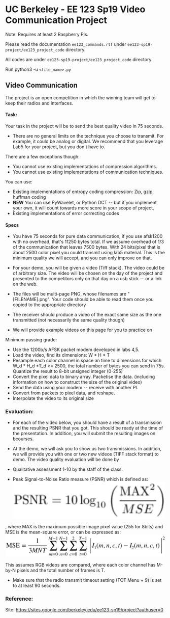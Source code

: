 # UC Berkeley - EE 123 Sp19 Video Communication Project
Note: Requires at least 2 Raspberry Pis.

Please read the documentation `ee123_commands.rtf` under 
`ee123-sp19-project/ee123_project_code` directory.

All codes are under `ee123-sp19-project/ee123_project_code` directory.

Run python3 -u `<file_name>.py`

## Video Communication
The project is an open competition in which the winning team will get to keep their radios and interfaces.

#### Task:
Your task in the project will be to send the best quality video in 75 seconds.

- There are no general limits on the technique you choose to transmit. For example, it could be analog or digital. We recommend that you leverage Lab5 for your project, but you don't have to.

There are a few exceptions though:
- You cannot use existing implementations of compression algorithms.
- You cannot use existing implementations of communication techniques.

You can use:

- Existing implementations of entropy coding compression: Zip, gzip, huffman coding
- **NEW** You can use PyWavelet, or Python DCT -- but if you implement your own, it will count towards more score in your scope of project.
- Existing implementations of error correcting codes

#### Specs
- You have 75 seconds for pure data communication, if you use afsk1200 with no overhead, that's 11250 bytes total. If we assume overhead of 1/3 of the communication that leaves 7500 bytes. With 24 bits/pixel that is about 2500 color pixel you could transmit using lab5 material. This is the minimum quality we will accept, and you can only improve on that.

- For your demo, you will be given a video (Tiff stack). The video could be of arbitrary size. The video will be chosen on the day of the project and presented to the competitors only on that day on a usb stick -- or a link on the web.

- The files will be multi-page PNG,  whose filenames are "[FILENAME].png". Your code should be able to read them once you copied to the appropriate directory
- The receiver should produce a video of the exact same size as the one transmitted (not necessarily the same quality though)
- We will provide example videos on this page for you to practice on


Minimum passing grade:

- Use the 1200b/s AFSK packet modem developed in labs 4,5.
- Load the video, find its dimensions: W * H * T
- Resample each color channel in space an time to dimensions for which W_d * H_d *T_d <= 2500, the total number of bytes you can send in 75s.
Quantize the result to 8-bit unsigned integer (0-255) 
- Convert the pixel data to binary array. Packetise the data.  (including information on how to construct the size of the original video)
- Send the data using your modem -- receive with another PI. 
- Convert from packets to pixel data, and reshape. 
- Interpolate the video to its original size

### Evaluation:

- For each of the video below, you should have a result of a transmission and the resulting PSNR that you got. This should be ready at the time of the presentation. In addition, you will submit the resulting images on bcourses.
- At the demo, we will ask you to show us two transmissions. In addition, we will provide you with one or two new videos (TIFF stack format) to demo. 
The video quality evaluation will be done by

- Qualitative assessment 1-10 by the staff of the class.
- Peak Signal-to-Noise Ratio measure (PSNR) which is defined as: ![](readme/PSNR.png)

, where MAX is the maximum possible image pixel value (255 for 8bits) and MSE is the mean-square error, or can be expressed as:
![](readme/MSE(PSNR).png)

This assumes RGB videos are compared, where each color channel has M-by-N pixels and the total number of frames is T.

* Make sure that the radio transmit timeout setting (TOT Menu + 9) is set to at least 90 seconds.

### Reference:
Site: https://sites.google.com/berkeley.edu/ee123-sp19/project?authuser=0


